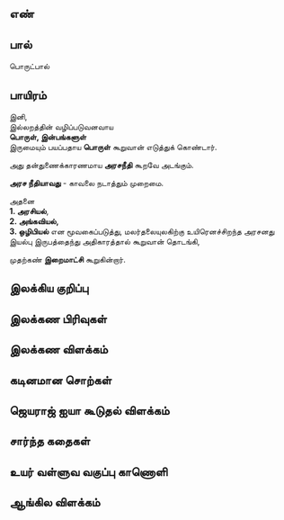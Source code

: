 ## எண்


## பால்

பொருட்பால் 
## பாயிரம் 

இனி,  
இல்லறத்தின் வழிப்படுவனவாய  
**பொருள், இன்பங்களுள்**  
இருமையும் பயப்பதாய **பொருள்** கூறுவான் எடுத்துக் கொண்டார்.  

அது தன்துணைக்காரணமாய **அரசநீதி** கூறவே அடங்கும்.

**அரச நீதியாவது** - காவலை நடாத்தும் முறைமை.  

அதனை  
**1. அரசியல்**,  
**2. அங்கவியல்,  
3. ஒழிபியல்** என மூவகைப்படுத்து, மலர்தலையுலகிற்கு உயிரெனச்சிறந்த அரசனது இயல்பு இருபத்தைந்து அதிகாரத்தால் கூறுவான் தொடங்கி,  

முதற்கண் **இறைமாட்சி** கூறுகின்றார்.

## இலக்கிய குறிப்பு


## இலக்கண பிரிவுகள்


## இலக்கண விளக்கம்


## கடினமான சொற்கள்


## ஜெயராஜ் ஐயா கூடுதல் விளக்கம்


## சார்ந்த கதைகள்


## உயர் வள்ளுவ வகுப்பு காணொளி


## ஆங்கில விளக்கம்

